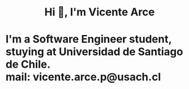 <h1 align="center"> Hi 👋, I'm Vicente Arce <h1>
 <p style=aling-text:center;>I'm a Software Engineer student, stuying at Universidad de Santiago de Chile.<br>
 mail: vicente.arce.p@usach.cl</p>









<!--
**VicenteArce/VicenteArce** is a ✨ _special_ ✨ repository because its `README.md` (this file) appears on your GitHub profile.

Here are some ideas to get you started:

- 🔭 I’m currently working on ...
- 🌱 I’m currently learning ...
- 👯 I’m looking to collaborate on ...
- 🤔 I’m looking for help with ...
- 💬 Ask me about ...
- 📫 How to reach me: ...
- 😄 Pronouns: ...
- ⚡ Fun fact: ...
-->

